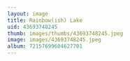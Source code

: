 ```yaml
---
layout: image
title: Rainbow(ish) Lake
uid: 43693748245
thumb: images/thumbs/43693748245.jpeg
image: images/43693748245.jpeg
album: 72157699604627701
---
```


